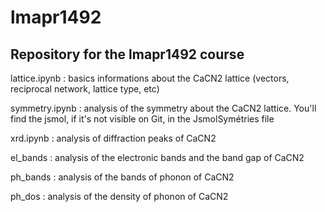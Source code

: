 # lmapr1492
## Repository for the lmapr1492 course

lattice.ipynb : basics informations about the CaCN2 lattice (vectors, reciprocal network, lattice type, etc)

symmetry.ipynb : analysis of the symmetry about the CaCN2 lattice. You'll find the jsmol, if it's not visible on Git, in the JsmolSymétries file

xrd.ipynb : analysis of diffraction peaks of CaCN2

el_bands : analysis of the electronic bands and the band gap of CaCN2

ph_bands : analysis of the bands of phonon of CaCN2

ph_dos : analysis of the density of phonon of CaCN2
